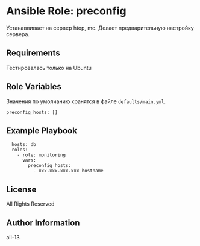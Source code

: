 # Ansible Role: preconfig

Устанавливает на сервер htop, mc. Делает предварительную настройку сервера.

## Requirements

Тестировалась только на Ubuntu

## Role Variables

Значения по умолчанию хранятся в файле `defaults/main.yml`.

    preconfig_hosts: []

## Example Playbook

      hosts: db
      roles:
        - role: monitoring
          vars:
            preconfig_hosts:
              - xxx.xxx.xxx.xxx hostname

## License

All Rights Reserved

## Author Information

ail-13
